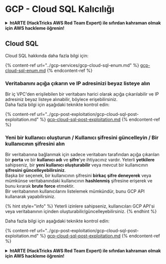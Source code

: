 # GCP - Cloud SQL Kalıcılığı

<details>

<summary><strong>htARTE (HackTricks AWS Red Team Expert)</strong></a><strong> ile sıfırdan kahraman olmak için AWS hackleme öğrenin!</strong></summary>

HackTricks'ı desteklemenin diğer yolları:

* Şirketinizi HackTricks'te **reklamını görmek** veya **HackTricks'i PDF olarak indirmek** için [**ABONELİK PLANLARI**](https://github.com/sponsors/carlospolop)'na göz atın!
* [**Resmi PEASS & HackTricks ürünlerini**](https://peass.creator-spring.com) edinin
* Özel [**NFT'lerden**](https://opensea.io/collection/the-peass-family) oluşan koleksiyonumuz [**The PEASS Family**](https://opensea.io/collection/the-peass-family)'yi keşfedin
* 💬 [**Discord grubuna**](https://discord.gg/hRep4RUj7f) veya [**telegram grubuna**](https://t.me/peass) **katılın** veya **Twitter** 🐦 [**@hacktricks_live**](https://twitter.com/hacktricks_live)'ı takip edin**
* **Hacking hilelerinizi** [**HackTricks**](https://github.com/carlospolop/hacktricks) ve [**HackTricks Cloud**](https://github.com/carlospolop/hacktricks-cloud)'a PR göndererek paylaşın
*
*
* &#x20;github repos.

</details>

## Cloud SQL

Cloud SQL hakkında daha fazla bilgi için:

{% content-ref url="../gcp-services/gcp-cloud-sql-enum.md" %}
[gcp-cloud-sql-enum.md](../gcp-services/gcp-cloud-sql-enum.md)
{% endcontent-ref %}

### Veritabanını açığa çıkarın ve IP adresinizi beyaz listeye alın

Bir iç VPC'den erişilebilen bir veritabanı harici olarak açığa çıkarılabilir ve IP adresiniz beyaz listeye alınabilir, böylece erişebilirsiniz.\
Daha fazla bilgi için aşağıdaki teknikte kontrol edin:

{% content-ref url="../gcp-post-exploitation/gcp-cloud-sql-post-exploitation.md" %}
[gcp-cloud-sql-post-exploitation.md](../gcp-post-exploitation/gcp-cloud-sql-post-exploitation.md)
{% endcontent-ref %}

### Yeni bir kullanıcı oluşturun / Kullanıcı şifresini güncelleyin / Bir kullanıcının şifresini alın

Bir veritabanına bağlanmak için sadece veritabanı tarafından açığa çıkarılan bir **porta** ve bir **kullanıcı adı** ve **şifre**'ye ihtiyacınız vardır. Yeterli **yetkilere** sahipseniz, bir **yeni kullanıcı oluşturabilir** veya mevcut bir kullanıcının **şifresini güncelleyebilirsiniz**.\
Başka bir seçenek, bir kullanıcının şifresini **birkaç şifre deneyerek** veya mümkünse veritabanındaki kullanıcının **hashlenmiş** şifresine erişerek ve bunu kırarak **brute force** etmektir.\
Bir veritabanının kullanıcılarını listelemek mümkündür, bunu GCP API kullanarak yapabilirsiniz.

{% hint style="info" %}
Yeterli izinlere sahipseniz, kullanıcıları GCP API'si veya veritabanının içinden oluşturabilir/güncelleyebilirsiniz.
{% endhint %}

Daha fazla bilgi için aşağıdaki teknikte kontrol edin:

{% content-ref url="../gcp-post-exploitation/gcp-cloud-sql-post-exploitation.md" %}
[gcp-cloud-sql-post-exploitation.md](../gcp-post-exploitation/gcp-cloud-sql-post-exploitation.md)
{% endcontent-ref %}

<details>

<summary><strong>htARTE (HackTricks AWS Red Team Expert)</strong></a><strong> ile sıfırdan kahraman olmak için AWS hackleme öğrenin!</strong></summary>

HackTricks'ı desteklemenin diğer yolları:

* Şirketinizi HackTricks'te **reklamını görmek** veya **HackTricks'i PDF olarak indirmek** için [**ABONELİK PLANLARI**](https://github.com/sponsors/carlospolop)'na göz atın!
* [**Resmi PEASS & HackTricks ürünlerini**](https://peass.creator-spring.com) edinin
* Özel [**NFT'lerden**](https://opensea.io/collection/the-peass-family) oluşan koleksiyonumuz [**The PEASS Family**](https://opensea.io/collection/the-peass-family)'yi keşfedin
* 💬 [**Discord grubuna**](https://discord.gg/hRep4RUj7f) veya [**telegram grubuna**](https://t.me/peass) **katılın** veya **Twitter** 🐦 [**@hacktricks_live**](https://twitter.com/hacktricks_live)'ı takip edin**
* **Hacking hilelerinizi** [**HackTricks**](https://github.com/carlospolop/hacktricks) ve [**HackTricks Cloud**](https://github.com/carlospolop/hacktricks-cloud)'a PR göndererek paylaşın
*
*
* &#x20;github repos.

</details>
